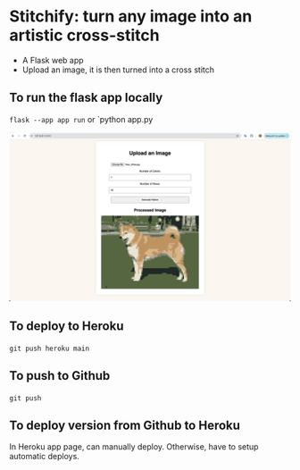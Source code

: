 # Stitchify: turn any image into an artistic cross-stitch


- A Flask web app
- Upload an image, it is then turned into a cross stitch

## To run the flask app locally

`flask --app app run`
or
`python app.py

![Screenshot of the app](images/screenshot.png)


## To deploy to Heroku

`git push heroku main`

## To push to Github
`git push`

## To deploy version from Github to Heroku
In Heroku app page, can manually deploy. Otherwise, have to setup automatic deploys.
